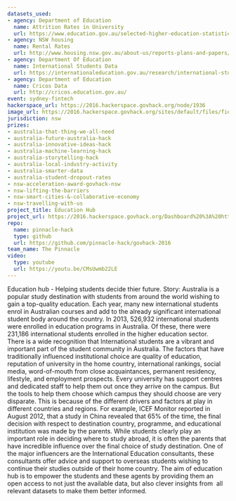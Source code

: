 ```yaml
---
datasets_used:
- agency: Department of Education
  name: Attrition Rates in University
  url: https://www.education.gov.au/selected-higher-education-statistics-2014-student-data
- agency: NSW housing
  name: Rental Rates
  url: http://www.housing.nsw.gov.au/about-us/reports-plans-and-papers/rent-and-sales-reports/back-issues/issue-111
- agency: Department Of Education
  name: International Students Data
  url: https://internationaleducation.gov.au/research/international-student-data/pages/default.aspx
- agency: Department of Education
  name: Cricos Data
  url: http://cricos.education.gov.au/
event: sydney-fintech
hackerspace_url: https://2016.hackerspace.govhack.org/node/1936
image_url: https://2016.hackerspace.govhack.org/sites/default/files/field/image/educationhub.jpg
jurisdiction: nsw
prizes:
- australia-that-thing-we-all-need
- australia-future-australia-hack
- australia-innovative-ideas-hack
- australia-machine-learning-hack
- australia-storytelling-hack
- australia-local-industry-activity
- australia-smarter-data
- australia-student-dropout-rates
- nsw-acceleration-award-govhack-nsw
- nsw-lifting-the-barriers
- nsw-smart-cities-&-collaborative-economy
- nsw-travelling-with-us
project_title: Education Hub
project_url: https://2016.hackerspace.govhack.org/Dashboard%20%3A%20http%3A//13.73.192.97%3A8080%20and%20api%3A%20http%3A//13.73.192.97%3A5000/api/courses/372
repo:
  name: pinnacle-hack
  type: github
  url: https://github.com/pinnacle-hack/govhack-2016
team_name: The Pinnacle
video:
  type: youtube
  url: https://youtu.be/CMsUwmb22LE
---
```


Education hub - Helping students decide thier future.
Story:
Australia is a popular study destination with students from around the world wishing to gain a top-quality education. Each year, many new international students enrol in Australian courses and add to the already significant international student body around the country.
In 2013, 526,932 international students were enrolled in education programs in Australia. Of these, there were 231,186 international students enrolled in the higher education sector. 
There is a wide recognition that International students are a vibrant and important part of the student community in Australia. The factors that have traditionally influenced institutional choice are quality of education, reputation of university in the home country, international rankings, social media, word-of-mouth from close acquaintances, permanent residency, lifestyle, and employment prospects. Every university has support centres and dedicated staff to help them out once they arrive on the campus. But the tools to help them choose which campus they should choose are very disparate. This is because of the different drivers and factors at play in different countries and regions.
For example, ICEF Monitor reported in August 2012, that a study in China revealed that 65% of the time, the final decision with respect to destination country, programme, and educational institution was made by the parents. While students clearly play an important role in deciding where to study abroad, it is often the parents that have incredible influence over the final choice of study destination.
One of the major influencers are the International Education consultants, these consultants offer advice and support to overseas students wishing to continue their studies outside of their home country.
The aim of education hub is to empower the students and these agents by providing them an open access to not just the available data, but also clever insights from  all relevant datasets to make them better informed.